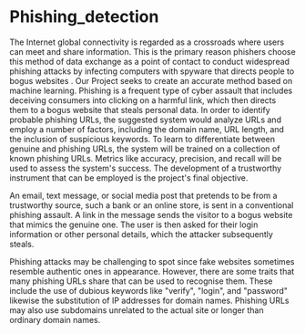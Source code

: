 # Phishing_detection
The Internet global connectivity is regarded as a crossroads where users can meet and share information. This is the primary reason phishers choose this method of data exchange as a point of contact to conduct widespread phishing attacks by infecting computers with spyware that directs people to bogus websites . Our Project seeks to create an accurate method based on machine learning. Phishing is a frequent type of cyber assault that includes deceiving consumers into clicking on a harmful link, which then directs them to a bogus website that steals personal data. In order to identify probable phishing URLs, the suggested system would analyze URLs and employ a number of factors, including the domain name, URL length, and the inclusion of suspicious keywords. To learn to differentiate between genuine and phishing URLs, the system will be trained on a collection of known phishing URLs. Metrics like accuracy, precision, and recall will be used to assess the system's success. The development of a trustworthy instrument that can be employed is the project's final objective.

An email, text message, or social media post that pretends to be from a trustworthy source, such a bank or an online store, is sent in a conventional phishing assault. A link in the message sends the visitor to a bogus website that mimics the genuine one. The user is then asked for their login information or other personal details, which the attacker subsequently steals.

Phishing attacks may be challenging to spot since fake websites sometimes resemble authentic ones in appearance. However, there are some traits that many phishing URLs share that can be used to recognise them. These include the use of dubious keywords like "verify", "login", and "password" likewise the substitution of IP addresses for domain names. Phishing URLs may also use subdomains unrelated to the actual site or longer than ordinary domain names.
